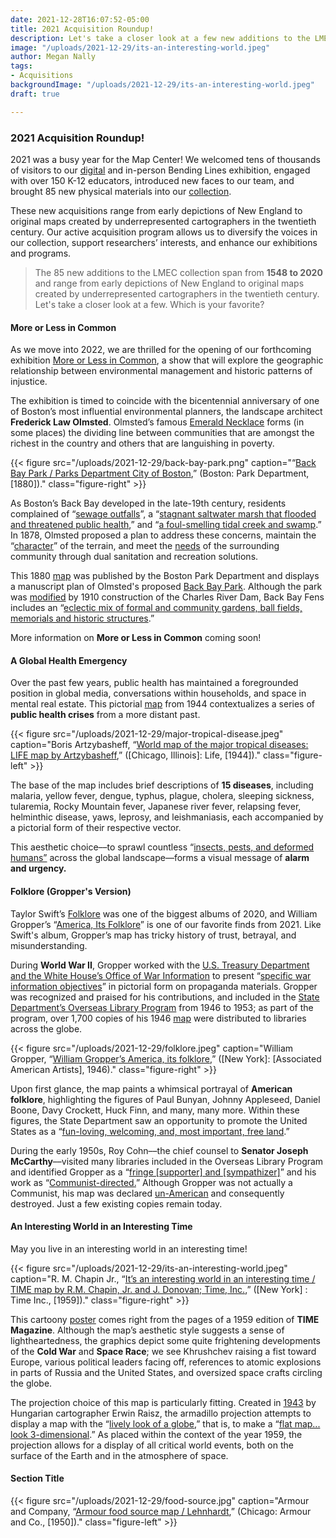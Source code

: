 ```yaml
---
date: 2021-12-28T16:07:52-05:00
title: 2021 Acquisition Roundup!
description: Let's take a closer look at a few new additions to the LMEC collection!
image: "/uploads/2021-12-29/its-an-interesting-world.jpeg"
author: Megan Nally
tags:
- Acquisitions
backgroundImage: "/uploads/2021-12-29/its-an-interesting-world.jpeg"
draft: true

---
```

### 2021 Acquisition Roundup!

2021 was a busy year for the Map Center! We welcomed tens of thousands of visitors to our [digital](https://www.leventhalmap.org/digital-exhibitions/bending-lines/) and in-person Bending Lines exhibition, engaged with over 150 K-12 educators, introduced new faces to our team, and brought 85 new physical materials into our [collection](https://www.leventhalmap.org/collections/).

These new acquisitions range from early depictions of New England to original maps created by underrepresented cartographers in the twentieth century. Our active acquisition program allows us to diversify the voices in our collection, support researchers’ interests, and enhance our exhibitions and programs.

> The 85 new additions to the LMEC collection span from **1548 to 2020** and range from early depictions of New England to original maps created by underrepresented cartographers in the twentieth century. Let's take a closer look at a few. Which is your favorite?

#### More or Less in Common

As we move into 2022, we are thrilled for the opening of our forthcoming exhibition [More or Less in Common](https://www.leventhalmap.org/articles/environmental-justice-exhibition-preview/), a show that will explore the geographic relationship between environmental management and historic patterns of injustice.

The exhibition is timed to coincide with the bicentennial anniversary of one of Boston’s most influential environmental planners, the landscape architect **Frederick Law Olmsted**. Olmsted’s famous [Emerald Necklace](https://www.emeraldnecklace.org/) forms (in some places) the dividing line between communities that are amongst the richest in the country and others that are languishing in poverty.

{{< figure src="/uploads/2021-12-29/back-bay-park.png" caption="“[Back Bay Park / Parks Department City of Boston](https://bpl.bibliocommons.com/v2/record/S75C7694805),” (Boston: Park Department, \[1880\])." class="figure-right" >}}

As Boston’s Back Bay developed in the late-19th century, residents complained of “[sewage outfalls](https://www.tclf.org/landscapes/back-bay-fens)”, a “[stagnant saltwater marsh that flooded and threatened public health](https://www.emeraldnecklace.org/park-overview/back-bay-fens/),” and “[a foul-smelling tidal creek and swamp](https://www.emeraldnecklace.org/park-overview/back-bay-fens/).” In 1878, Olmsted proposed a plan to address these concerns, maintain the “[character](https://www.boston.gov/parks/back-bay-fens)” of the terrain, and meet the [needs](https://www.boston.gov/parks/back-bay-fens) of the surrounding community through dual sanitation and recreation solutions.

This 1880 [map](https://airtable.com/shr0RgG4AfpROgnqH/tbl8n5HBE6rTSSiap/viwvcR4MTOqT8GAnT/recg7pZ8Toq0V8U86?backgroundColor=green&viewControls=on) was published by the Boston Park Department and displays a manuscript plan of Olmsted's proposed [Back Bay Park](https://www.tclf.org/landscapes/back-bay-fens). Although the park was [modified](https://www.asla.org/guide/site.aspx?id=40840) by 1910 construction of the Charles River Dam, Back Bay Fens includes an “[eclectic mix of formal and community gardens, ball fields, memorials and historic structures](https://www.emeraldnecklace.org/park-overview/back-bay-fens/).”

More information on **More or Less in Common** coming soon!

#### A Global Health Emergency

Over the past few years, public health has maintained a foregrounded position in global media, conversations within households, and space in mental real estate. This pictorial [map](https://airtable.com/shr0RgG4AfpROgnqH/tbl8n5HBE6rTSSiap/viwvcR4MTOqT8GAnT/recJJHUjpbBcKUpmM?backgroundColor=green&viewControls=on) from 1944 contextualizes a series of **public health crises** from a more distant past.

{{< figure src="/uploads/2021-12-29/major-tropical-disease.jpeg" caption="Boris Artzybasheff, “[World map of the major tropical diseases: LIFE map by Artzybasheff](https://bpl.bibliocommons.com/v2/record/S75C8038086),” (\[Chicago, Illinois\]: Life, \[1944\])." class="figure-left" >}}

The base of the map includes brief descriptions of **15 diseases**, including malaria, yellow fever, dengue, typhus, plague, cholera, sleeping sickness, tularemia, Rocky Mountain fever, Japanese river fever, relapsing fever, helminthic disease, yaws, leprosy, and leishmaniasis, each accompanied by a pictorial form of their respective vector.

This aesthetic choice––to sprawl countless “[insects, pests, and deformed humans”](https://hist1952.omeka.fas.harvard.edu/exhibits/show/galleriesmain/item/184) across the global landscape––forms a visual message of **alarm and urgency.** 

#### Folklore (Gropper's Version)

Taylor Swift’s [Folklore](https://g.co/kgs/jcZGEi) was one of the biggest albums of 2020, and William Gropper’s “[America, Its Folklore](https://bpl.bibliocommons.com/v2/record/S75C8038083)” is one of our favorite finds from 2021. Like Swift's album, Gropper’s map has tricky history of trust, betrayal, and misunderstanding.

During **World War II**, Gropper worked with the [U.S. Treasury Department and the White House’s Office of War Information](https://www.atlasobscura.com/articles/william-gropper-map-american-folklore) to present “[specific war information objectives](https://www.atlasobscura.com/articles/william-gropper-map-american-folklore)” in pictorial form on propaganda materials. Gropper was recognized and praised for his contributions, and included in the [State Department’s Overseas Library Program](https://www.atlasobscura.com/articles/william-gropper-map-american-folklore) from 1946 to 1953; as part of the program, over 1,700 copies of his 1946 [map](https://airtable.com/shr0RgG4AfpROgnqH/tbl8n5HBE6rTSSiap/viwvcR4MTOqT8GAnT/recq14F6oHZxc9SHu?backgroundColor=green&viewControls=on) were distributed to libraries across the globe.

{{< figure src="/uploads/2021-12-29/folklore.jpeg" caption="William Gropper, “[William Gropper’s America, its folklore](https://bpl.bibliocommons.com/v2/record/S75C8038083),” (\[New York\]: \[Associated American Artists\], 1946)." class="figure-right" >}}

Upon first glance, the map paints a whimsical portrayal of **American folklore**, highlighting the figures of Paul Bunyan, Johnny Appleseed, Daniel Boone, Davy Crockett, Huck Finn, and many, many more. Within these figures, the State Department saw an opportunity to promote the United States as a “[fun-loving, welcoming, and, most important, free land](https://www.atlasobscura.com/articles/william-gropper-map-american-folklore).”

During the early 1950s, Roy Cohn––the chief counsel to **Senator Joseph McCarthy**––visited many libraries included in the Overseas Library Program and identified Gropper as a “[fringe \[supporter\] and \[sympathizer\]](https://www.atlasobscura.com/articles/william-gropper-map-american-folklore)” and his work as “[Communist-directed.](https://www.atlasobscura.com/articles/william-gropper-map-american-folklore)” Although Gropper was not actually a Communist, his map was declared [un-American](https://www.atlasobscura.com/articles/william-gropper-map-american-folklore) and consequently destroyed. Just a few existing copies remain today.

#### An Interesting World in an Interesting Time

May you live in an interesting world in an interesting time! 

{{< figure src="/uploads/2021-12-29/its-an-interesting-world.jpeg" caption="R. M. Chapin Jr., “[It’s an interesting world in an interesting time / TIME map by R.M. Chapin, Jr. and J. Donovan; Time, Inc.](https://bpl.bibliocommons.com/v2/record/S75C8079826),” (\[New York\] : Time Inc., \[1959\])." class="figure-right" >}}

This cartoony [poster](https://airtable.com/shr0RgG4AfpROgnqH/tbl8n5HBE6rTSSiap/viwvcR4MTOqT8GAnT/recZS2uYv6DWgSBv2/fldDSJdHNjEAkI8qP/atttRfsIzlTZNxlVj?backgroundColor=green&viewControls=on) comes right from the pages of a 1959 edition of **TIME Magazine**. Although the map’s aesthetic style suggests a sense of lightheartedness, the graphics depict some quite frightening developments of the **Cold War** and **Space Race**; we see Khrushchev raising a fist toward Europe, various political leaders facing off, references to atomic explosions in parts of Russia and the United States, and oversized space crafts circling the globe.

The projection choice of this map is particularly fitting. Created in [1943](https://www.wired.com/2014/01/projection-raisz-armadillo/) by Hungarian cartographer Erwin Raisz, the armadillo projection attempts to display a map with the “[lively look of a globe](https://www.wired.com/2014/01/projection-raisz-armadillo/),” that is, to make a “[flat map... look 3-dimensional](https://www.wired.com/2014/01/projection-raisz-armadillo/).” As placed within the context of the year 1959, the projection allows for a display of all critical world events, both on the surface of the Earth and in the atmosphere of space.

#### Section Title 

{{< figure src="/uploads/2021-12-29/food-source.jpg" caption="Armour and Company, “[Armour food source map / Lehnhardt](https://bpl.bibliocommons.com/v2/record/S75C8073960),” (Chicago: Armour and Co., \[1950\])." class="figure-left" >}}